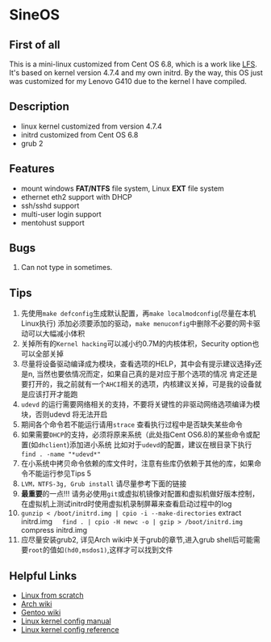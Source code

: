 # SineOS


## First of all
This is a mini-linux customized from Cent OS 6.8, which is a work like [LFS](http://www.linuxfromscratch.org/lfs/). It's based on kernel version 4.7.4 and my own initrd. By the way, this OS just was customized for my Lenovo G410 due to the kernel I have compiled.

## Description
- linux kernel customized from version 4.7.4
- initrd customized from Cent OS 6.8
- grub 2

## Features
- mount windows **FAT/NTFS** file system, Linux **EXT** file system
- ethernet eth2 support with DHCP
- ssh/sshd support
- multi-user login support
- mentohust support

## Bugs
1. Can not type in sometimes.

## Tips
1. 先使用`make defconfig`生成默认配置，再`make localmodconfig`(尽量在本机Linux执行) 添加必须要添加的驱动，`make menuconfig`中删除不必要的网卡驱动可以大幅减小体积
2. 关掉所有的`Kernel hacking`可以减小约0.7M的内核体积，Security option也可以全部关掉
3. 尽量将设备驱动编译成为模块，查看选项的HELP，其中会有提示建议选择y还是n, 当然也要依情况而定，如果自己真的是对应于那个选项的情况
   肯定还是要打开的，我之前就有一个`AHCI`相关的选项，内核建议关掉，可是我的设备就是应该打开才能跑
4. `udevd` 的运行需要网络相关的支持，不要将关键性的非驱动网络选项编译为模块，否则udevd 将无法开启
5. 期间各个命令若不能运行请用`strace` 查看执行过程中是否缺失某些命令
6. 如果需要`DHCP`的支持，必须将原来系统（此处指Cent OS6.8)的某些命令或配置(如`dhclient`)添加进小系统
   比如对于`udevd`的配置，建议在根目录下执行 `find . -name "*udevd*"`
7. 在小系统中拷贝命令依赖的库文件时，注意有些库仍依赖于其他的库，如果命令不能运行参见Tips 5
8. `LVM，NTFS-3g, Grub install` 请尽量参考下面的链接
9. **最重要**的一点!!! 请务必使用`git`或虚拟机镜像对配置和虚拟机做好版本控制，在虚拟机上测试initrd时使用虚拟机录制屏幕来查看启动过程中的log
10. `gunzip < /boot/initrd.img | cpio -i --make-directories` extract initrd.img    
    `find . | cpio -H newc -o | gzip > /boot/initrd.img` compress initrd.img
11. 应尽量安装grub2, 详见Arch wiki中关于grub的章节,进入grub shell后可能需要`root`的值如`(hd0,msdos1)`,这样才可以找到文件

## Helpful Links
- [Linux from scratch](http://www.linuxfromscratch.org/blfs/view/svn/longindex.html#kernel-config-index)
- [Arch wiki](https://wiki.archlinux.org/)
- [Gentoo wiki](https://wiki.gentoo.org/wiki/LVM#Kernel)
- [Linux kernel config manual](http://forum.ubuntu.org.cn/viewtopic.php?f=56&t=149260)
- [Linux kernel config reference](http://www.linuxtopia.org/online_books/linux_kernel/kernel_configuration/ch09s05.html)

